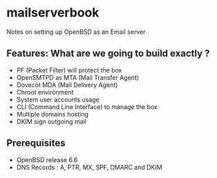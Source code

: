 # mailserverbook
Notes on setting up OpenBSD as an Email server

## Features: What are we going to build exactly ?

- PF (Packet Filter) will protect the box
- OpenSMTPD as MTA (Mail Transfer Agent)
- Dovecot MDA (Mail Delivery Agent)
- Chroot environment
- System user accounts usage
- CLI (Command Line Interface) to manage the box
- Multiple domains hosting
- DKIM sign outgoing mail

## Prerequisites

- OpenBSD release 6.6
- DNS Records : A, PTR, MX, SPF, DMARC and DKIM
